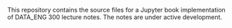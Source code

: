 This repository contains the source files for a Jupyter book implementation of DATA_ENG 300 lecture notes.  The notes are under active development.
